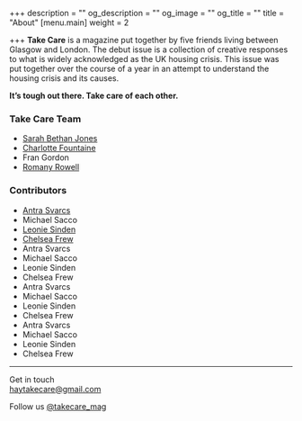 +++
description = ""
og_description = ""
og_image = ""
og_title = ""
title = "About"
[menu.main]
weight = 2

+++
**Take Care** is a magazine put together by five friends living between Glasgow and London. The debut issue is a collection of creative responses to what is widely acknowledged as the UK housing crisis. This issue was put together over the course of a year in an attempt to understand the housing crisis and its causes. 

**It’s tough out there. Take care of each other.**

### Take Care Team

* [Sarah Bethan Jones](https://www.instagram.com/sbj_____/)
* [Charlotte Fountaine](http://www.charlottefountaine.com/)
* Fran Gordon
* [Romany Rowell](http://www.romanyrowell.com/)

### Contributors

* [Antra Svarcs](http://www.antra-svarcs.com/)
* Michael Sacco
* [Leonie Sinden](http://www.leoniesinden.com/)
* [Chelsea Frew](https://www.instagram.com/chelseafrew/)
* Antra Svarcs
* Michael Sacco
* Leonie Sinden
* Chelsea Frew
* Antra Svarcs
* Michael Sacco
* Leonie Sinden
* Chelsea Frew
* Antra Svarcs
* Michael Sacco
* Leonie Sinden
* Chelsea Frew

***

Get in touch  
[haytakecare@gmail.com](mailto:haytakecare@gmail.com)

Follow us [@takecare_mag](https://instagram.com/takecare_mag)